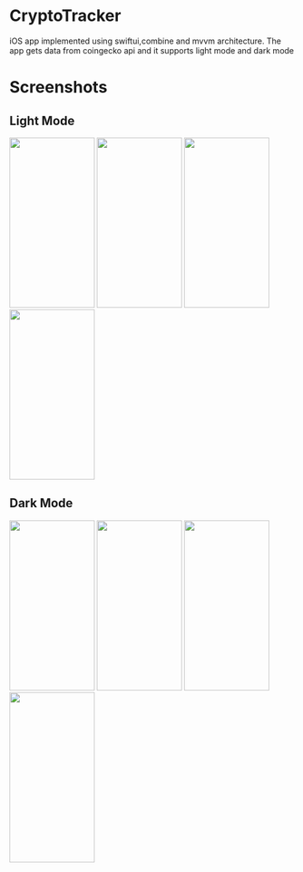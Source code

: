 # CryptoTracker
iOS app implemented using swiftui,combine and mvvm architecture.
The app gets data from coingecko api and it supports light mode and dark mode
# Screenshots
## Light Mode
<img src="https://user-images.githubusercontent.com/39087448/210115944-dff198f7-d636-46e2-b307-d4a1510440d2.png" width="150" height="300"> <img src="https://user-images.githubusercontent.com/39087448/210116072-de21027c-7a4e-4bd8-9d74-57ef88b8a07c.png" width="150" height="300"> <img src="https://user-images.githubusercontent.com/39087448/210116076-772d848a-c4dd-4eca-89b4-d4c2a5b1e706.png" width="150" height="300"> <img src="https://user-images.githubusercontent.com/39087448/210116078-a79ea063-f950-4e2e-83e0-f33242581bb1.png" width="150" height="300">
## Dark Mode
<img src="https://user-images.githubusercontent.com/39087448/210116160-6f3f4f48-914d-4d14-a7b2-ccfd49733585.png" width="150" height="300"> <img src="https://user-images.githubusercontent.com/39087448/210116162-c3bcf1a5-e3fd-476b-b389-e224bc05441c.png" width="150" height="300"> <img src="https://user-images.githubusercontent.com/39087448/210116166-29a9bf9a-9c47-4118-babe-8c869470ce02.png" width="150" height="300"> <img src="https://user-images.githubusercontent.com/39087448/210116169-0da30ed3-4981-4c7d-8fec-c8bda019ff62.png" width="150" height="300">
